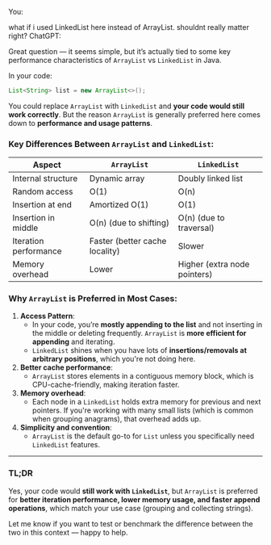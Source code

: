You: 

what if i used LinkedList here instead of ArrayList. shouldnt really matter right? 
ChatGPT: 

Great question — it seems simple, but it’s actually tied to some key performance characteristics of `ArrayList` vs `LinkedList` in Java.

In your code:

```java
List<String> list = new ArrayList<>();
```

You could replace `ArrayList` with `LinkedList` and **your code would still work correctly**. But the reason `ArrayList` is generally preferred here comes down to **performance and usage patterns**.

### Key Differences Between `ArrayList` and `LinkedList`:

| Aspect                | `ArrayList`                    | `LinkedList`                 |
| --------------------- | ------------------------------ | ---------------------------- |
| Internal structure    | Dynamic array                  | Doubly linked list           |
| Random access         | O(1)                           | O(n)                         |
| Insertion at end      | Amortized O(1)                 | O(1)                         |
| Insertion in middle   | O(n) (due to shifting)         | O(n) (due to traversal)      |
| Iteration performance | Faster (better cache locality) | Slower                       |
| Memory overhead       | Lower                          | Higher (extra node pointers) |

### Why `ArrayList` is Preferred in Most Cases:
1.  **Access Pattern**:
    -   In your code, you’re **mostly appending to the list** and not inserting in the middle or deleting frequently. `ArrayList` is **more efficient for appending** and iterating.
    -   `LinkedList` shines when you have lots of **insertions/removals at arbitrary positions**, which you're not doing here.
2.  **Better cache performance**:
    -   `ArrayList` stores elements in a contiguous memory block, which is CPU-cache-friendly, making iteration faster.
3.  **Memory overhead**:
    -   Each node in a `LinkedList` holds extra memory for previous and next pointers. If you're working with many small lists (which is common when grouping anagrams), that overhead adds up.
4.  **Simplicity and convention**:
    -   `ArrayList` is the default go-to for `List` unless you specifically need `LinkedList` features.
---

### TL;DR

Yes, your code would **still work with `LinkedList`**, but `ArrayList` is preferred for **better iteration performance, lower memory usage, and faster append operations**, which match your use case (grouping and collecting strings).

Let me know if you want to test or benchmark the difference between the two in this context — happy to help.